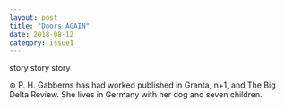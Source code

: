 ```yaml
---
layout: post
title: "Doors AGAIN"
date: 2018-08-12
category: issue1
---
```


story story story

⊛ P. H. Gabberns has had worked published in Granta, n+1, and The Big Delta Review. She lives in Germany with her dog and seven children.
